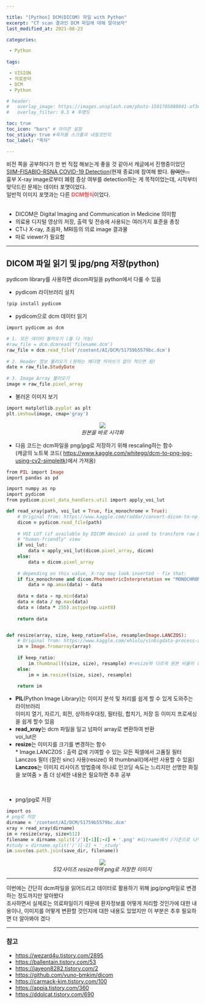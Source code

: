 ```yaml
---

title: "[Python] DCM(DICOM) 파일 with Python"
excerpt: "CT scan 결과인 DCM 파일에 대해 알아보자"
last_modified_at: 2021-08-23

categories: 

 - Python
 
tags:

 - VISION
 - 의료분야
 - DCM
 - Python

# header:
#   overlay_image: https://images.unsplash.com/photo-1501785888041-af3ef285b470?ixlib=rb-1.2.1&ixid=eyJhcHBfaWQiOjEyMDd9&auto=format&fit=crop&w=1350&q=80
#   overlay_filter: 0.5 # 투명도

toc: true
toc_icon: "bars" # 아이콘 설정
toc_sticky: true #목차를 스크롤과 내릴것인지
toc_label: "목차"

---
```

비전 쪽을 공부하다가 한 번 직접 해보는게 좋을 것 같아서 캐글에서 진행중이었던
[SIIM-FISABIO-RSNA COVID-19 Detection](https://www.kaggle.com/c/siim-covid19-detection)(현재 종료)에 참여해 봤다. ~~참여만...~~  
흉부 X-ray image로부터 폐렴 증상 여부를 detection하는 게 목적이었는데, 시작부터 맞닥드린 문제는 데이터 포맷이었다.  
일반적 이미지 포맷과는 다른  <span style="color:#ff4c4c">**DCM형식**</span>이었다.  
<br/>
- DICOM은 Digital Imaging and Communication in Medicine 의미함  
- 의료용 디지털 영상의 저장, 출력 및 전송에 사용되는 여러가지 표준을 총칭
- CT나 X-ray, 초음파, MRI등의 의료 image 결과물
- 따로 viewer가 필요함
- - -
## DICOM 파일 읽기 및 jpg/png 저장(python)
pydicom library를 사용하면 dicom파일을 python에서 다룰 수 있음
- pydicom 라이브러리 설치
```ruby
!pip install pydicom
```
- pydicom으로 dcm 데이터 읽기

```ruby
import pydicom as dcm

# 1. 모든 데이터 불러오기 (둘 다 가능)
#raw_file = dcm.dcmread('filename.dcm')
raw_file = dcm.read_file('/content/AI/DCM/51759b5579bc.dcm')
 
# 2. Header 정보 불러오기 (원하는 헤더명 띄어쓰기 없이 적으면 됨)
date = raw_file.StudyDate
 
# 3. Image Array 불러오기
image = raw_file.pixel_array
```
- 불러온 이미지 보기
```ruby
import matplotlib.pyplot as plt
plt.imshow(image, cmap='gray')
```

<p align="center">
<img src="https://user-images.githubusercontent.com/73866596/131220379-453157ac-b35d-44f9-a7d1-37421c3e8b04.png"><br/>
<em>원본을 바로 시각화</em>
</p>

- 다음 코드는 dcm파일을 png/jpg로 저장하기 위해 rescaling하는 함수  
(캐글의 노트북 코드( https://www.kaggle.com/whitegg/dcm-to-png-jpg-using-cv2-simpleitk)에서 가져옴)

```ruby
from PIL import Image
import pandas as pd

import numpy as np
import pydicom
from pydicom.pixel_data_handlers.util import apply_voi_lut

def read_xray(path, voi_lut = True, fix_monochrome = True):
    # Original from: https://www.kaggle.com/raddar/convert-dicom-to-np-array-the-correct-way
    dicom = pydicom.read_file(path)
    
    # VOI LUT (if available by DICOM device) is used to transform raw DICOM data to 
    # "human-friendly" view
    if voi_lut:
        data = apply_voi_lut(dicom.pixel_array, dicom)
    else:
        data = dicom.pixel_array
               
    # depending on this value, X-ray may look inverted - fix that:
    if fix_monochrome and dicom.PhotometricInterpretation == "MONOCHROME1":
        data = np.amax(data) - data
        
    data = data - np.min(data)
    data = data / np.max(data)
    data = (data * 255).astype(np.uint8)
        
    return data


def resize(array, size, keep_ratio=False, resample=Image.LANCZOS):
    # Original from: https://www.kaggle.com/xhlulu/vinbigdata-process-and-resize-to-image
    im = Image.fromarray(array)
    
    if keep_ratio:
        im.thumbnail((size, size), resample) #resize와 다르게 원본 비율이 유지됨
    else:
        im = im.resize((size, size), resample)
    
    return im
```
- **PIL**(Python Image Library)는 이미지 분석 및 처리를 쉽게 할 수 있게 도와주는 라이브러리  
이미지 열기, 자르기, 회전, 상하좌우대칭, 필터링, 합치기, 저장 등 이미지 프로세싱을 쉽게 할수 있음  
- **read_xray**는  dcm 파일을 일고 넘파이 array로 변환하여 반환  
voi_lut은
- **resize**는 이미지를 크기를 변경하는 함수  
\* Image.LANCZOS : 출력 값에 기여할 수 있는 모든 픽셀에서 고품질 필터 Lanczos 필터 (잘린 sinc) 사용(resize() 와 thumbnail()에서만 사용할 수 있음)  
**Lanczos**는 이미지 리사이즈 방법중에 하나로 인코딩 속도는 느리지만 선명한 화질을 보여줌 > 좀 더 상세한 내용은 필요하면 추후 공부  
<br/>

- png/jpg로 저장
```ruby
import os
# png로 저장
dirname = '/content/AI/DCM/51759b5579bc.dcm'
xray = read_xray(dirname)
im = resize(xray, size=512)  
filename = dirname.split('/')[-1][:-4] + '.png' #dirname에서 /기준으로 나누고 -1(뒤에서 첫번째) 선택후 마지막 4글자전까지만 슬라이싱후 .png더하기
#study = dirname.split('/')[-2] + '_study'
im.save(os.path.join(save_dir, filename))
```

<p align="center">
<img src="https://user-images.githubusercontent.com/73866596/131220950-0c31f44e-9220-43d9-ab77-625bbcd12120.png"><br/>
<em>512사이즈 resize하여 png로 저장한 이미지</em>
</p>

- - -
이번에는 간단히 dcm파일을 읽어드리고 데이터로 활용하기 위해 jpg/png파일로 변경하는 정도까지만 알아봤다  
조사하면서 실제로는 의료파일이기 때문에 환자정보를 어떻게 처리할 것인가에 대한 내용이나, 이미지를 어떻게 변환할 것인지에 대한 내용도 있었지만 이 부분은 추후 필요하면 더 알아봐야 겠다
- - -
### 참고  
- https://wezard4u.tistory.com/2895
- https://ballentain.tistory.com/53
- https://jayeon8282.tistory.com/2
- https://github.com/vuno-bmkim/dicom
- https://carmack-kim.tistory.com/100
- https://appia.tistory.com/360
- https://ddolcat.tistory.com/690